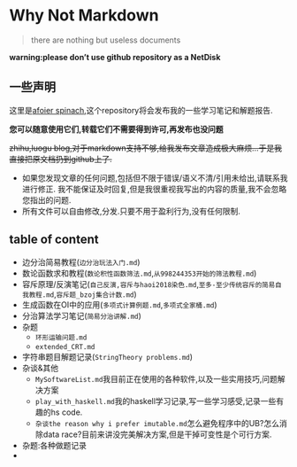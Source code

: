 # Why Not Markdown

> there are nothing but useless documents

**warning:please don’t use github repository as a NetDisk**



## 一些声明

这里是[afoier spinach](<https://github.com/hehelego>),这个repository将会发布我的一些学习笔记和解题报告.

**您可以随意使用它们,转载它们不需要得到许可,再发布也没问题**

~~zhihu,luogu blog,对于markdown支持不够,给我发布文章造成极大麻烦…于是我直接把原文档扔到github上了.~~



- 如果您发现文章的任何问题,包括但不限于错误/语义不清/引用未给出,请联系我进行修正.
  我不能保证及时回复,但是我很重视我写出的内容的质量,我不会忽略您指出的问题.
- 所有文件可以自由修改,分发.只要不用于盈利行为,没有任何限制.





## table of content

- 边分治简易教程(`边分治玩法入门.md`)
- 数论函数求和教程(`数论积性函数筛法.md`,`从998244353开始的筛法教程.md`)
- 容斥原理/反演笔记(`自己反演,容斥与haoi2018染色.md`,`至多-至少传统容斥的简易自我教程.md`,`容斥题_bzoj集合计数.md`)
- 生成函数在OI中的应用(`多项式计算例题.md`,`多项式全家桶.md`)
- 分治算法学习笔记(`简易分治讲解.md`)
- 杂题
  - `环形运输问题.md`
  - `extended_CRT.md`
- 字符串题目解题记录(`StringTheory problems.md`)
- 杂谈&其他
  - `MySoftwareList.md`我目前正在使用的各种软件,以及一些实用技巧,问题解决方案
  - `play_with_haskell.md`我的haskell学习记录,写一些学习感受,记录一些有趣的hs code.
  - `杂谈the reason why i prefer imutable.md`怎么避免程序中的UB?怎么消除data race?目前来讲没完美解决方案,但是干掉可变性是个可行方案.
- 杂题:各种做题记录
- 

